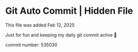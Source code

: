 # Git Auto Commit | Hidden File

This file was added Feb 12, 2025

Just for fun and keeping my daily git commit active 🤪

commit number: 535030
